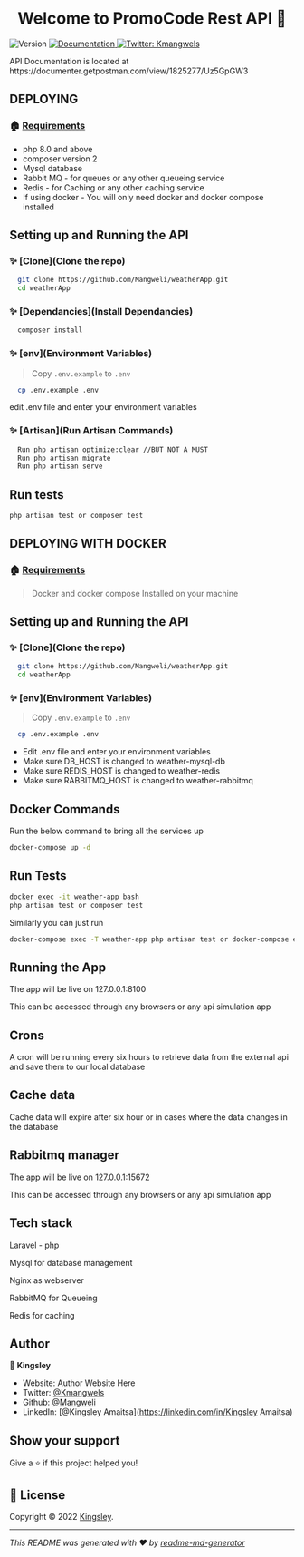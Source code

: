 <h1 align="center">Welcome to PromoCode Rest API 👋</h1>
<p>
  <img alt="Version" src="https://img.shields.io/badge/version-1-blue.svg?cacheSeconds=2592000" />
  <a href="https://documenter.getpostman.com/view/1825277/UVsHUoN4" target="_blank">
    <img alt="Documentation" src="https://img.shields.io/badge/documentation-yes-brightgreen.svg" />
  </a>
  <a href="https://twitter.com/Kmangwels" target="_blank">
    <img alt="Twitter: Kmangwels" src="https://img.shields.io/twitter/follow/Kmangwels.svg?style=social" />
  </a>
</p>

<p>API Documentation is located at https://documenter.getpostman.com/view/1825277/Uz5GpGW3</p>

## DEPLOYING
### 🏠 [Requirements](Requirements)
<ul>
	<li>php 8.0 and above</li>
	<li>composer version 2 </li>
	<li>Mysql database </li>
    <li>Rabbit MQ - for queues or any other queueing service</li>
    <li>Redis - for Caching or any other caching service</li>
    <li>If using docker - You will only need docker and docker compose installed</li>
</ul>

## Setting up and Running the API

### ✨ [Clone](Clone the repo)

```sh
  git clone https://github.com/Mangweli/weatherApp.git
  cd weatherApp
```

### ✨ [Dependancies](Install Dependancies)

```sh
  composer install
```

### ✨ [env](Environment Variables)

> Copy `.env.example` to `.env`

```sh
  cp .env.example .env 
```
edit .env file and enter your environment variables

### ✨ [Artisan](Run Artisan Commands)

```sh
  Run php artisan optimize:clear //BUT NOT A MUST
  Run php artisan migrate
  Run php artisan serve
```

## Run tests

```sh
php artisan test or composer test
```

## DEPLOYING WITH DOCKER
### 🏠 [Requirements](Requirements)

> Docker and docker compose Installed on your machine

## Setting up and Running the API

### ✨ [Clone](Clone the repo)

```sh
  git clone https://github.com/Mangweli/weatherApp.git
  cd weatherApp
```

### ✨ [env](Environment Variables)

> Copy `.env.example` to `.env`

```sh
  cp .env.example .env 
```
<ul>
	<li>Edit .env file and enter your environment variables</li>
	<li>Make sure DB_HOST is changed to weather-mysql-db</li>
    <li>Make sure REDIS_HOST is changed to weather-redis</li>
    <li>Make sure RABBITMQ_HOST is changed to weather-rabbitmq</li>
</ul>

## Docker Commands

<p>Run the below command to bring all the services up</p>

```sh
docker-compose up -d

```

## Run Tests
```sh
docker exec -it weather-app bash
php artisan test or composer test

```
<p>Similarly you can just run</p>

```sh
docker-compose exec -T weather-app php artisan test or docker-compose exec -T weather-app composer test
```
## Running the App

<p>The app will be live on 127.0.0.1:8100</p>
<p>This can be accessed through any  browsers or any api simulation app</p>

## Crons

<p>A cron will be running every six hours to retrieve data from the external api and save them to our local database</p>

## Cache data

<p>Cache data will expire after six hour or in cases where the data changes in the database</p>

## Rabbitmq manager

<p>The app will be live on 127.0.0.1:15672</p>
<p>This can be accessed through any  browsers or any api simulation app</p>

## Tech stack

<p>Laravel - php</p>
<p>Mysql for database management</p>
<p>Nginx as webserver</p>
<p>RabbitMQ for Queueing</p>
<p>Redis for caching</p>


## Author

👤 **Kingsley**

* Website: Author Website Here
* Twitter: [@Kmangwels](https://twitter.com/Kmangwels)
* Github: [@Mangweli](https://github.com/Mangweli)
* LinkedIn: [@Kingsley Amaitsa](https://linkedin.com/in/Kingsley Amaitsa)


## Show your support

Give a ⭐️ if this project helped you!

## 📝 License

Copyright © 2022 [Kingsley](https://github.com/Mangweli).<br />

***
_This README was generated with ❤️ by [readme-md-generator](https://github.com/kefranabg/readme-md-generator)_
